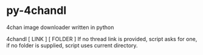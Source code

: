 py-4chandl
==========

4chan image downloader written in python

4chandl [ LINK ] [ FOLDER ]
If no thread link is provided, script asks for one, if no folder is supplied, script uses current directory.

